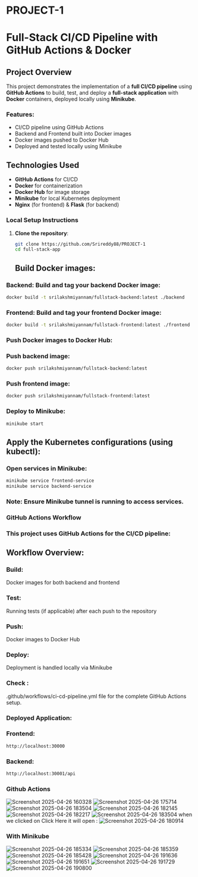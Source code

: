 # PROJECT-1 

# Full-Stack CI/CD Pipeline with GitHub Actions & Docker

## Project Overview

This project demonstrates the implementation of a **full CI/CD pipeline** using **GitHub Actions** to build, test, and deploy a **full-stack application** with **Docker** containers, deployed locally using **Minikube**.

### Features:
- CI/CD pipeline using GitHub Actions
- Backend and Frontend built into Docker images
- Docker images pushed to Docker Hub
- Deployed and tested locally using Minikube

## Technologies Used
- **GitHub Actions** for CI/CD
- **Docker** for containerization
- **Docker Hub** for image storage
- **Minikube** for local Kubernetes deployment
- **Nginx** (for frontend) & **Flask** (for backend)

### Local Setup Instructions

1. **Clone the repository**:

   ```bash
   git clone https://github.com/Srireddy88/PROJECT-1
   cd full-stack-app
   ```

   ## Build Docker images:

### Backend: Build and tag your backend Docker image:

```bash
docker build -t srilakshmiyannam/fullstack-backend:latest ./backend
```
### Frontend: Build and tag your frontend Docker image:

```bash
docker build -t srilakshmiyannam/fullstack-frontend:latest ./frontend
```
### Push Docker images to Docker Hub:

### Push backend image:

```bash
docker push srilakshmiyannam/fullstack-backend:latest
```
### Push frontend image:

```bash
docker push srilakshmiyannam/fullstack-frontend:latest
```
### Deploy to Minikube:
```bash
minikube start
```
## Apply the Kubernetes configurations (using kubectl):
### Open services in Minikube:

```bash
minikube service frontend-service
minikube service backend-service
```
### Note: Ensure Minikube tunnel is running to access services.

### GitHub Actions Workflow
### This project uses GitHub Actions for the CI/CD pipeline:

## Workflow Overview:
### Build:
Docker images for both backend and frontend

### Test:
Running tests (if applicable) after each push to the repository

### Push:
Docker images to Docker Hub

### Deploy:
Deployment is handled locally via Minikube

### Check :
.github/workflows/ci-cd-pipeline.yml file for the complete GitHub Actions setup.

### Deployed Application:

### Frontend:
```bash
http://localhost:30000
```
### Backend:
```bash
http://localhost:30001/api
```
### Github Actions
![Screenshot 2025-04-26 160328](https://github.com/user-attachments/assets/d0455d5b-9b78-4220-ae07-c00ece5e2e5c)
![Screenshot 2025-04-26 175714](https://github.com/user-attachments/assets/bc4b41c3-4d37-41df-93f2-562a0dfb8901)
![Screenshot 2025-04-26 183504](https://github.com/user-attachments/assets/84036904-8bae-4e75-ab33-81625dca8992)
![Screenshot 2025-04-26 182145](https://github.com/user-attachments/assets/a7a3440b-93b8-4b1e-b6e9-5f4d47bd3c14)
![Screenshot 2025-04-26 182217](https://github.com/user-attachments/assets/639652da-cbc3-47e3-aceb-4959f4b784a3)
![Screenshot 2025-04-26 183504](https://github.com/user-attachments/assets/2036a1ce-0bca-4f5d-a8f5-17f21732a338)
when we clicked on Click Here it will open :
![Screenshot 2025-04-26 180914](https://github.com/user-attachments/assets/e4c9ae56-cd3a-4a7a-983e-077142dc4c45)

### With Minikube
![Screenshot 2025-04-26 185334](https://github.com/user-attachments/assets/1e841ff2-8852-4214-b141-22c28c94769f)
![Screenshot 2025-04-26 185359](https://github.com/user-attachments/assets/c080d684-0c3e-490e-ba01-75f33d769dac)
![Screenshot 2025-04-26 185428](https://github.com/user-attachments/assets/9e63dc65-baee-4f78-b9ef-e3396062e925)
![Screenshot 2025-04-26 191636](https://github.com/user-attachments/assets/a7163768-86a1-4e36-bb1d-a85ec0d95192)
![Screenshot 2025-04-26 191651](https://github.com/user-attachments/assets/25388afb-1b99-4fdf-93ea-374e698d68bd)
![Screenshot 2025-04-26 191729](https://github.com/user-attachments/assets/9b11455a-17ad-4338-9aed-45a32b27ec46)
![Screenshot 2025-04-26 190800](https://github.com/user-attachments/assets/46a4cac0-e592-4c85-8412-c7dca899e22d)









